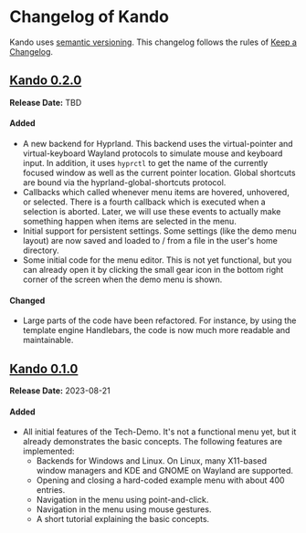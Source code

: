 <!--
SPDX-FileCopyrightText: Simon Schneegans <code@simonschneegans.de>
SPDX-License-Identifier: CC-BY-4.0

Added      - for new features.
Changed    - for changes in existing functionality.
Deprecated - for soon-to-be removed features.
Removed    - for now removed features.
Fixed      - for any bug fixes.
Security   - in case of vulnerabilities.
-->

# Changelog of Kando

Kando uses [semantic versioning](https://semver.org).
This changelog follows the rules of [Keep a Changelog](http://keepachangelog.com/).


## [Kando 0.2.0](https://github.com/kando-menu/kando/releases/tag/v0.2.0)

**Release Date:** TBD

#### Added

- A new backend for Hyprland. This backend uses the virtual-pointer and virtual-keyboard Wayland protocols to simulate mouse and keyboard input. In addition, it uses `hyprctl` to get the name of the currently focused window as well as the current pointer location. Global shortcuts are bound via the hyprland-global-shortcuts protocol.
- Callbacks which called whenever menu items are hovered, unhovered, or selected. There is a fourth callback which is executed when a selection is aborted. Later, we will use these events to actually make something happen when items are selected in the menu.
- Initial support for persistent settings. Some settings (like the demo menu layout) are now saved and loaded to / from a file in the user's home directory.
- Some initial code for the menu editor. This is not yet functional, but you can already open it by clicking the small gear icon in the bottom right corner of the screen when the demo menu is shown.

#### Changed

- Large parts of the code have been refactored. For instance, by using the template engine Handlebars, the code is now much more readable and maintainable. 

## [Kando 0.1.0](https://github.com/kando-menu/kando/releases/tag/v0.1.0)

**Release Date:** 2023-08-21

#### Added

- All initial features of the Tech-Demo. It's not a functional menu yet, but it already demonstrates the basic concepts. The following features are implemented:
  - Backends for Windows and Linux. On Linux, many X11-based window managers and KDE and GNOME on Wayland are supported.
  - Opening and closing a hard-coded example menu with about 400 entries.
  - Navigation in the menu using point-and-click.
  - Navigation in the menu using mouse gestures.
  - A short tutorial explaining the basic concepts.
